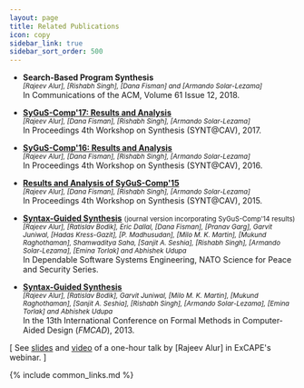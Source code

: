 ```yaml
---
layout: page
title: Related Publications
icon: copy
sidebar_link: true
sidebar_sort_order: 500
---
```


- **Search-Based Program Synthesis** <br>
  <small><em>
    [Rajeev Alur], [Rishabh Singh], [Dana Fisman] and [Armando Solar-Lezama]
  </em></small> <br>
  In Communications of the ACM, Volume 61 Issue 12, 2018.

- **[SyGuS-Comp'17: Results and Analysis](/assets/pdf/SyGuS-Comp'17/publication.pdf)** <br>
  <small><em>
    [Rajeev Alur], [Dana Fisman], [Rishabh Singh], [Armando Solar-Lezama]
  </em></small> <br>
  In Proceedings 4th Workshop on Synthesis (SYNT@CAV), 2017.

- **[SyGuS-Comp'16: Results and Analysis](/assets/pdf/SyGuS-Comp'16/publication.pdf)** <br>
  <small><em>
    [Rajeev Alur], [Dana Fisman], [Rishabh Singh], [Armando Solar-Lezama]
  </em></small> <br>
  In Proceedings 4th Workshop on Synthesis (SYNT@CAV), 2016.

- **[Results and Analysis of SyGuS-Comp'15](/assets/pdf/SyGuS-Comp'15/publication.pdf)** <br>
  <small><em>
    [Rajeev Alur], [Dana Fisman], [Rishabh Singh], [Armando Solar-Lezama]
  </em></small> <br>
  In Proceedings 4th Workshop on Synthesis (SYNT@CAV), 2015.

- **[Syntax-Guided Synthesis](/assets/pdf/Journal_SyGuS.pdf)**
  <small>(journal version incorporating SyGuS-Comp'14 results)</small> <br>
  <small><em>
    [Rajeev Alur], [Ratislav Bodik], Eric Dallal, [Dana Fisman], [Pranav Garg],
    Garvit Juniwal, [Hadas Kress-Gazit], [P. Madhusudan], [Milo M. K. Martin],
    [Mukund Raghothaman], Shamwaditya Saha, [Sanjit A. Seshia],
    [Rishabh Singh], [Armando Solar-Lezama], [Emina Torlak] and Abhishek Udupa
  </em></small> <br>
  In Dependable Software Systems Engineering, NATO Science for Peace and Security Series.

- **[Syntax-Guided Synthesis](/assets/pdf/FMCAD'13_SyGuS.pdf)** <br>
  <small><em>
    [Rajeev Alur], [Ratislav Bodik], Garvit Juniwal, [Milo M. K. Martin],
    [Mukund Raghothaman], [Sanjit A. Seshia], [Rishabh Singh],
    [Armando Solar-Lezama], [Emina Torlak] and Abhishek Udupa
  </em></small> <br>
  In the 13th International Conference on Formal Methods in Computer-Aided Design (_FMCAD_), 2013.


[
    See [slides](/assets/pdf/ExCAPE'13_SyGuS_slides.pdf) and
    [video](/assets/vid/ExCAPE'13_SyGuS_video.wmv) of a one-hour talk by [Rajeev Alur] in ExCAPE's webinar.
]

{% include common_links.md %}